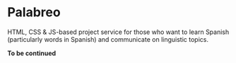 # Palabreo

HTML, CSS & JS-based project service for those who want to learn Spanish (particularly words in Spanish) and communicate on linguistic topics.

**To be continued**
